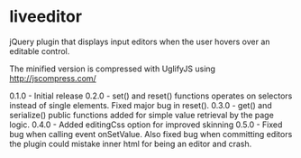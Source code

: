 ﻿liveeditor
==========

jQuery plugin that displays input editors when the user hovers over an editable control.

The minified version is compressed with UglifyJS using http://jscompress.com/

0.1.0 - Initial release
0.2.0 - set() and reset() functions operates on selectors instead of single elements. Fixed major bug in reset().
0.3.0 - get() and serialize() public functions added for simple value retrieval by the page logic.
0.4.0 - Added editingCss option for improved skinning
0.5.0 - Fixed bug when calling event onSetValue. Also fixed bug when committing editors the plugin could mistake inner html for being an editor and crash.